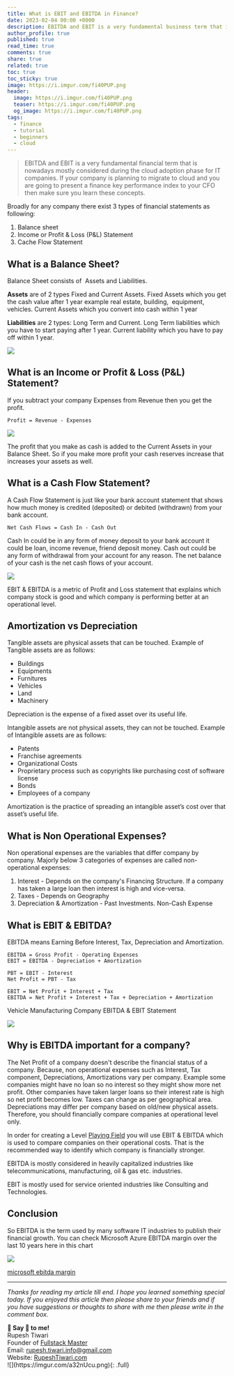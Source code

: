 ```yaml
---
title: What is EBIT and EBITDA in Finance?
date: 2023-02-04 00:00 +0000
description: EBITDA and EBIT is a very fundamental business term that is nowadays mostly considered during the cloud adoption phase. If your company is planning to migrate to cloud and you are going to present a finance key performance index to your CFO then make sure you learn these concepts.
author_profile: true
published: true
read_time: true
comments: true
share: true
related: true
toc: true
toc_sticky: true
image: https://i.imgur.com/fi40PUP.png
header:
  image: https://i.imgur.com/fi40PUP.png
  teaser: https://i.imgur.com/fi40PUP.png
  og_image: https://i.imgur.com/fi40PUP.png
tags:
  - finance
  - tutorial
  - beginners
  - cloud
---
```


> EBITDA and EBIT is a very fundamental financial term that is nowadays mostly considered during the cloud adoption phase for IT companies. If your company is planning to migrate to cloud and you are going to present a finance key performance index to your CFO then make sure you learn these concepts.

Broadly for any company there exist 3 types of financial statements as following:

1.  Balance sheet
2.  Income or Profit & Loss (P&L) Statement
3.  Cache Flow Statement

## What is a Balance Sheet? 

Balance Sheet consists of  Assets and Liabilities.

**Assets** are of 2 types Fixed and Current Assets. Fixed Assets which you get the cash value after 1 year example real estate, building,  equipment, vehicles. Current Assets which you convert into cash within 1 year

**Liabilities** are 2 types: Long Term and Current. Long Term liabilities which you have to start paying after 1 year. Current liability which you have to pay off within 1 year.

![](https://i.imgur.com/AN9wBPy.png)

## What is an Income or Profit & Loss (P&L) Statement? 

If you subtract your company Expenses from Revenue then you get the profit.

```
Profit = Revenue - Expenses
```

![](https://i.imgur.com/iMP6jRA.png)

The profit that you make as cash is added to the Current Assets in your Balance Sheet. So if you make more profit your cash reserves increase that increases your assets as well.

## What is a Cash Flow Statement?

A Cash Flow Statement is just like your bank account statement that shows how much money is credited (deposited) or debited (withdrawn) from your bank account.

```
Net Cash Flows = Cash In - Cash Out 
```

Cash In could be in any form of money deposit to your bank account it could be loan, income revenue, friend deposit money. Cash out could be any form of withdrawal from your account for any reason. The net balance of your cash is the net cash flows of your account.

![](https://i.imgur.com/bFayiGL.png)

EBIT & EBITDA is a metric of Profit and Loss statement that explains which company stock is good and which company is performing better at an operational level.

## Amortization vs Depreciation

Tangible assets are physical assets that can be touched. Example of Tangible assets are as follows:

- Buildings
- Equipments
- Furnitures
- Vehicles
- Land
- Machinery

Depreciation is the expense of a fixed asset over its useful life.

Intangible assets are not physical assets, they can not be touched. Example of Intangible assets are as follows:

- Patents
- Franchise agreements
- Organizational Costs
- Proprietary process such as copyrights like purchasing cost of software license
- Bonds
- Employees of a company

Amortization is the practice of spreading an intangible asset’s cost over that asset’s useful life.

## What is Non Operational Expenses?

Non operational expenses are the variables that differ company by company. Majorly below 3 categories of expenses are called non-operational expenses:

1.  Interest \- Depends on the company's Financing Structure. If a company has taken a large loan then interest is high and vice-versa.
2.  Taxes \- Depends on Geography
3.  Depreciation & Amortization \- Past Investments. Non-Cash Expense

## What is EBIT & EBITDA? 

EBITDA means Earning Before Interest, Tax, Depreciation and Amortization.

```
EBITDA = Gross Profit - Operating Expenses
EBIT = EBITDA - Depreciation + Amortization 

PBT = EBIT - Interest
Net Profit = PBT - Tax

EBIT = Net Profit + Interest + Tax 
EBITDA = Net Profit + Interest + Tax + Depreciation + Amortization 
```

Vehicle Manufacturing Company EBITDA & EBIT Statement

![](https://i.imgur.com/eND0t6N.png)

## Why is EBITDA important for a company?

The Net Profit of a company doesn't describe the financial status of a company. Because, non operational expenses such as Interest, Tax component, Depreciations, Amortizations vary per company. Example some companies might have no loan so no interest so they might show more net profit. Other companies have taken larger loans so their interest rate is high so net profit becomes low. Taxes can change as per geographical area. Depreciations may differ per company based on old/new physical assets. Therefore, you should financially compare companies at operational level only.

In order for creating a Level [Playing Field](https://en.wikipedia.org/wiki/Level_playing_field) you will use EBIT & EBITDA which is used to compare companies on their operational costs. That is the recommended way to identify which company is financially stronger.

EBITDA is mostly considered in heavily capitalized industries like telecommunications, manufacturing, oil & gas etc. industries.

EBIT is mostly used for service oriented industries like Consulting and Technologies.

## Conclusion 

So EBITDA is the term used by many software IT industries to publish their financial growth. You can check Microsoft Azure EBITDA margin over the last 10 years here in this chart

![](https://i.imgur.com/5mJdn6U.png)

[microsoft ebitda margin](https://www.macrotrends.net/stocks/charts/MSFT/microsoft/ebitda-margin)

---

_Thanks for reading my article till end. I hope you learned something special today. If you enjoyed this article then please share to your friends and if you have suggestions or thoughts to share with me then please write in the comment box._

<div class="notice--success">
<strong>💖 Say 👋 to me!</strong>
<br>Rupesh Tiwari
<br>Founder of <a href="https://www.fullstackmaster.net">Fullstack Master </a>
<br>Email: <a href="mailto:rupesh.tiwari.info@gmail.com?subject=Hi">rupesh.tiwari.info@gmail.com</a>
<br>Website: <a href="https://www.rupeshtiwari.com">RupeshTiwari.com </a>
</div>
![](https://imgur.com/a32nUcu.png){: .full}
